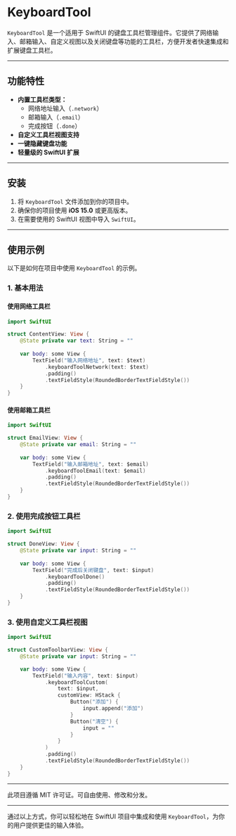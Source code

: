 
# KeyboardTool

`KeyboardTool` 是一个适用于 SwiftUI 的键盘工具栏管理组件。它提供了网络输入、邮箱输入、自定义视图以及关闭键盘等功能的工具栏，方便开发者快速集成和扩展键盘工具栏。

---

## 功能特性

- **内置工具栏类型：**
  - 网络地址输入（`.network`）
  - 邮箱输入（`.email`）
  - 完成按钮（`.done`）
- **自定义工具栏视图支持**
- **一键隐藏键盘功能**
- **轻量级的 SwiftUI 扩展**

---

## 安装

1. 将 `KeyboardTool` 文件添加到你的项目中。
2. 确保你的项目使用 **iOS 15.0** 或更高版本。
3. 在需要使用的 SwiftUI 视图中导入 `SwiftUI`。

---

## 使用示例

以下是如何在项目中使用 `KeyboardTool` 的示例。

### 1. 基本用法

#### 使用网络工具栏
```swift
import SwiftUI

struct ContentView: View {
    @State private var text: String = ""
    
    var body: some View {
        TextField("输入网络地址", text: $text)
            .keyboardToolNetwork(text: $text)
            .padding()
            .textFieldStyle(RoundedBorderTextFieldStyle())
    }
}
```

#### 使用邮箱工具栏
```swift
import SwiftUI

struct EmailView: View {
    @State private var email: String = ""
    
    var body: some View {
        TextField("输入邮箱地址", text: $email)
            .keyboardToolEmail(text: $email)
            .padding()
            .textFieldStyle(RoundedBorderTextFieldStyle())
    }
}
```

### 2. 使用完成按钮工具栏
```swift
import SwiftUI

struct DoneView: View {
    @State private var input: String = ""
    
    var body: some View {
        TextField("完成后关闭键盘", text: $input)
            .keyboardToolDone()
            .padding()
            .textFieldStyle(RoundedBorderTextFieldStyle())
    }
}
```

### 3. 使用自定义工具栏视图
```swift
import SwiftUI

struct CustomToolbarView: View {
    @State private var input: String = ""

    var body: some View {
        TextField("输入内容", text: $input)
            .keyboardToolCustom(
                text: $input,
                customView: HStack {
                    Button("添加") {
                        input.append("添加")
                    }
                    Button("清空") {
                        input = ""
                    }
                }
            )
            .padding()
            .textFieldStyle(RoundedBorderTextFieldStyle())
    }
}
```
---


此项目遵循 MIT 许可证。可自由使用、修改和分发。

---

通过以上方式，你可以轻松地在 SwiftUI 项目中集成和使用 `KeyboardTool`，为你的用户提供更佳的输入体验。

